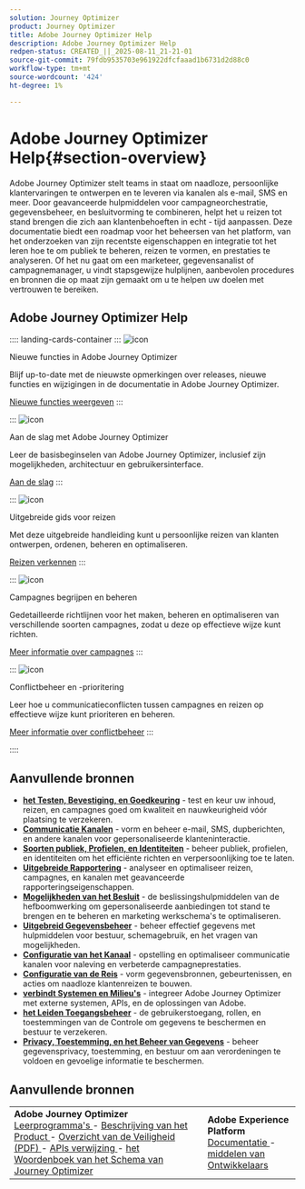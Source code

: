 ```yaml
---
solution: Journey Optimizer
product: Journey Optimizer
title: Adobe Journey Optimizer Help
description: Adobe Journey Optimizer Help
redpen-status: CREATED_||_2025-08-11_21-21-01
source-git-commit: 79fdb9535703e961922dfcfaaad1b6731d2d88c0
workflow-type: tm+mt
source-wordcount: '424'
ht-degree: 1%

---
```



# Adobe Journey Optimizer Help{#section-overview}

Adobe Journey Optimizer stelt teams in staat om naadloze, persoonlijke klantervaringen te ontwerpen en te leveren via kanalen als e-mail, SMS en meer. Door geavanceerde hulpmiddelen voor campagneorchestratie, gegevensbeheer, en besluitvorming te combineren, helpt het u reizen tot stand brengen die zich aan klantenbehoeften in echt - tijd aanpassen. Deze documentatie biedt een roadmap voor het beheersen van het platform, van het onderzoeken van zijn recentste eigenschappen en integratie tot het leren hoe te om publiek te beheren, reizen te vormen, en prestaties te analyseren. Of het nu gaat om een marketeer, gegevensanalist of campagnemanager, u vindt stapsgewijze hulplijnen, aanbevolen procedures en bronnen die op maat zijn gemaakt om u te helpen uw doelen met vertrouwen te bereiken.

## Adobe Journey Optimizer Help

:::: landing-cards-container
:::
![icon](https://cdn.experienceleague.adobe.com/icons/list-check.svg?lang=nl-NL)

Nieuwe functies in Adobe Journey Optimizer

Blijf up-to-date met de nieuwste opmerkingen over releases, nieuwe functies en wijzigingen in de documentatie in Adobe Journey Optimizer.

[Nieuwe functies weergeven](whats-new-landing-page.md)
:::

:::
![icon](https://cdn.experienceleague.adobe.com/icons/circle-play.svg?lang=nl-NL)

Aan de slag met Adobe Journey Optimizer

Leer de basisbeginselen van Adobe Journey Optimizer, inclusief zijn mogelijkheden, architectuur en gebruikersinterface.

[Aan de slag](get-started-landing-page.md)
:::

:::
![icon](https://cdn.experienceleague.adobe.com/icons/code-branch.svg?lang=nl-NL)

Uitgebreide gids voor reizen

Met deze uitgebreide handleiding kunt u persoonlijke reizen van klanten ontwerpen, ordenen, beheren en optimaliseren.

[Reizen verkennen](orchestrate-journeys-landing-page.md)
:::

:::
![icon](https://cdn.experienceleague.adobe.com/icons/bullhorn.svg?lang=nl-NL)

Campagnes begrijpen en beheren

Gedetailleerde richtlijnen voor het maken, beheren en optimaliseren van verschillende soorten campagnes, zodat u deze op effectieve wijze kunt richten.

[Meer informatie over campagnes](campaigns-landing-page.md)
:::

:::
![icon](https://cdn.experienceleague.adobe.com/icons/scale-balanced.svg?lang=nl-NL)

Conflictbeheer en -prioritering

Leer hoe u communicatieconflicten tussen campagnes en reizen op effectieve wijze kunt prioriteren en beheren.

[Meer informatie over conflictbeheer](conflict-prioritization-landing-page.md)
:::

::::


## Aanvullende bronnen

- **[het Testen, Bevestiging, en Goedkeuring](test-landing-page.md)** - test en keur uw inhoud, reizen, en campagnes goed om kwaliteit en nauwkeurigheid vóór plaatsing te verzekeren.
- **[Communicatie Kanalen](../using/channels/gs-channels.md)** - vorm en beheer e-mail, SMS, dupberichten, en andere kanalen voor gepersonaliseerde klanteninteractie.
- **[Soorten publiek, Profielen, en Identiteiten](audiences-profiles-identities-landing-page.md)** - beheer publiek, profielen, en identiteiten om het efficiënte richten en verpersoonlijking toe te laten.
- **[Uitgebreide Rapportering](reporting-landing-page.md)** - analyseer en optimaliseer reizen, campagnes, en kanalen met geavanceerde rapporteringseigenschappen.
- **[Mogelijkheden van het Besluit](decisioning-landing-page.md)** - de beslissingshulpmiddelen van de hefboomwerking om gepersonaliseerde aanbiedingen tot stand te brengen en te beheren en marketing werkschema&#39;s te optimaliseren.
- **[Uitgebreid Gegevensbeheer](data-management-landing-page.md)** - beheer effectief gegevens met hulpmiddelen voor bestuur, schemagebruik, en het vragen van mogelijkheden.
- **[Configuratie van het Kanaal](configuration-landing-page.md)** - opstelling en optimaliseer communicatie kanalen voor naleving en verbeterde campagneprestaties.
- **[Configuratie van de Reis](configure-journeys-landing-page.md)** - vorm gegevensbronnen, gebeurtenissen, en acties om naadloze klantenreizen te bouwen.
- **[verbindt Systemen en Milieu&#39;s](connect-systems-landing-page.md)** - integreer Adobe Journey Optimizer met externe systemen, APIs, en de oplossingen van Adobe.
- **[het Leiden Toegangsbeheer](access-control-landing-page.md)** - de gebruikerstoegang, rollen, en toestemmingen van de Controle om gegevens te beschermen en bestuur te verzekeren.
- **[Privacy, Toestemming, en het Beheer van Gegevens](privacy-landing-page.md)** - beheer gegevensprivacy, toestemming, en bestuur om aan verordeningen te voldoen en gevoelige informatie te beschermen.

## Aanvullende bronnen

<table style="table-layout:fixed"><tr style="border: 0;">
<td><strong> Adobe Journey Optimizer </strong><br/>
<a href="https://experienceleague.adobe.com/docs/journey-optimizer-learn/tutorials/overview.html?lang=nl-NL" target="_blank"> Leerprogramma's </a> - <a href="https://helpx.adobe.com/nl/legal/product-descriptions/adobe-journey-optimizer.html" target="_blank"> Beschrijving van het Product </a> - <a href="https://www.adobe.com/content/dam/cc/en/security/pdfs/AJO_SecurityOverview.pdf" target="_blank"> Overzicht van de Veiligheid (PDF) </a> - <a href="https://developer.adobe.com/journey-optimizer-apis/" target="_blank"> APIs verwijzing </a> - <a href="https://experienceleague.adobe.com/tools/ajo-schemas/schema-dictionary.html?lang=nl-NL" target="_blank"> het Woordenboek van het Schema van Journey Optimizer </a>

</td>
<td><strong> Adobe Experience Platform </strong><br/>
<a href="https://experienceleague.adobe.com/docs/experience-platform/landing/home.html?lang=nl-NL" target="_blank"> Documentatie </a> - <a href="https://www.adobe.com/nl/experience-platform/documentation-and-developer-resources.html" target="_blank"> middelen van Ontwikkelaars </a>
</td>
</tr></table>

<!--table style="table-layout:auto"><tr style="border: 0;"><td><img src="using/assets/do-not-localize/newsletter.png"></td><td>
<b>Stay informed and elevate your Adobe Journey Optimizer experience!</b><br/>Sign up for our quarterly newsletter. Gain exclusive access to the latest product updates, captivating stories, real-world use cases, valuable tips, and more – all delivered directly to your inbox every quarter. <a href="https://www.adobe.com/subscription/Adobe_Journey_Optimizer_NL.html">Sign up today!</a></td></tr></table-->
